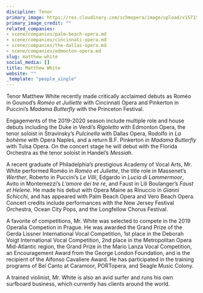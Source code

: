 ```yaml
---
discipline: Tenor
primary_image: https://res.cloudinary.com/schmopera/image/upload/v1571583773/media/2019/10/Matthew_White_Photo_Updated_2019_u0fh3k.jpg
primary_image_credit: ""
related_companies:
- scene/companies/palm-beach-opera.md
- scene/companies/cincinnati-opera.md
- scene/companies/the-dallas-opera.md
- scene/companies/edmonton-opera.md
slug: matthew-white
social_media: []
title: Matthew White
website: ""
_template: "people_single"
---
```

Tenor Matthew White recently made critically acclaimed debuts as Roméo in Gounod’s _Roméo et Juiliette_ with Cincinnati Opera and Pinkerton in Puccini’s _Madama Butterfly_ with the Princeton Festival.

Engagements of the 2019-2020 season include multiple role and house debuts including the Duke in Verdi’s _Rigoletto_ with Edmonton Opera, the tenor soloist in Stravinsky’s _Pulcinella_ with Dallas Opera, Rodolfo in _La bohème_ with Opera Naples, and a return B.F. Pinkerton in _Madama Butterfly_ with Tulsa Opera. On the concert stage he will debut with the Florida Orchestra as the tenor soloist in Handel’s _Messiah_.

A recent graduate of Philadelphia’s prestigious Academy of Vocal Arts, Mr. White performed Roméo in _Roméo et Juliette_, the title role in Massenet’s _Werther_, Roberto in Puccini’s _Le Villi_, Edgardo in _Lucia di Lammermoor_, Avito in Montemezzi’s _L’amore dei tre re_, and Faust in Lili Boulanger’s _Faust et Helene_. He made his debut with Opera Maine as Rinuccio in _Gianni Schicchi_, and has appeared with Palm Beach Opera and Vero Beach Opera. Concert credits include performances with the New Jersey Festival Orchestra, Ocean City Pops, and the Longfellow Chorus Festival.

A favorite of competitions, Mr. White was selected to compete in the 2019 Operalia Competion in Prague. He was awarded the Grand Prize of the Gerda Lissner International Vocal Competition, 1st place in the Deborah Voigt International Vocal Competition, 2nd place in the Metropolitan Opera Mid-Atlantic region, the Grand Prize in the Mario Lanza Vocal Competition, an Encouragement Award from the George London Foundation, and is the recipient of the Alfonso Cavaliere Award. He has participated in the training programs of Bel Canto at Caramoor, PORTopera, and Seagle Music Colony.

A trained violinist, Mr. White is also an avid surfer and runs his own surfboard business, which currently has clients around the world.
